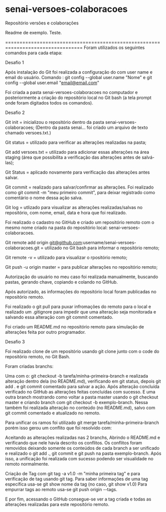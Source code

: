 # senai-versoes-colaboracoes
Repositório versões e colaborações

Readme de exemplo. Teste.

=================================================================================
Foram utilizados os seguintes comandos para cada etapa:

Desafio 1

Após instalação do Git foi realizada a configuração do com user name e email do usuário. 
Comando : git config --global user.name "Nome" e git config --global user.email "email@email.com"

Foi criada a pasta senai-versoes-colaboracoes no computador e posteriormente a criação do repositório local no Git bash (a tela prompt onde foram digitados todos os comandos).

Desafio 2

Git init = inicializou o repositório dentro da pasta senai-versoes-colaboracoes;
(Dentro da pasta senai... foi criado um arquivo de texto chamado versoes.txt.)

Git status = utilizado para verificar as alterações realizadas na pasta;

Git add versoes.txt = utilizado para adicionar essas alterações na área staging (área que possibilita a verificação das alterações antes de salvá-las);

Git Status = aplicado novamente para verificação das alterações antes salvar.

Git commit = realizado para salvar/confirmar as alterações. Foi realizado como git commit -m "meu primeiro commit", para deixar registrado como comentário o nome dessa ação salva.

Git log = utlizado para visualizar as alterações realizadas/salvas no repositório, com nome, email, data e hora que foi realizado.

Foi realizado o cadastro no GitHub e criado um repositório remoto com o mesmo nome criado na pasta do repositório local: senai-versoes-colaboracoes.

Git remote add origin git@github.com:username/senai-versoes-colaboracoes.git = utilizado no Git bash para informar o repositório remoto;

Git remote -v = utilizado para visualizar o rpositório remoto;

Git push -u origin master = para publicar alterações no repositório remoto;

Autorização do usuário no meu caso foi realizada manualmente, buscando pastas, gerando chave, copiando e colando no GitHub.

Após autorizado, as informações do repositório local foram publicadas no repositório remoto.

Foi realizado o git pull para puxar infromações do remoto para o local e realizado um .gitignore para impedir que uma alteração seja monitorada e salvando essa alteração com git commit comentado.

Foi criado um README.md no repositório remoto para simulação de alterações feita por outro programador.

Desafio 3

Foi realizado clone de um repositório usando git clone junto com o code do repositório remoto, no Git Bash.

Foram criadas branchs: 

Uma com o: git checkout -b tarefa/minha-primeira-branch e realizada alteração dentro dela (no README.md), verificando em git status, depois git add . e git commit comentado para salvar a ação. Após alteração concluída verificado no GitHub as alterações feitas concluídas com sucesso.
E uma outra branch mostrando como voltar a pasta master usando o git checkout master e criando branch com git checkout -b exemplo-branch. Nessa também foi realizada alteração no conteúdo (no README.md), salvo com git commit comentado e atualizado no remoto.

Para unificar os ramos foi utilizado git merge tarefa/minha-primeira-branch porém isso gerou um conflito que foi resolvido com:

Aceitando as alterações realizadas nas 2 branchs, Abrindo o README.md e verificando que nele havia descrito os conflitos. Os conflitos foram removidos deixando somente os conteúdos de cada branch a ser unificado e realizado o git add ., git commit e git push na pasta exemplo-branch. Após isso, a unificação foi realizada com sucesso podendo ser visualidade no remoto normalmente.

Criação de Tag com git tag -a v1.0 -m "minha primeira tag" e para verificação de tag usando git tag. Para saber informações de uma tag específica usa-se git show nome da tag (no caso, git show v1.0)
Para empurrar tags ao remoto usa-se git push origin --tags.

E por fim, acessando o GitHub consegue-se ver a tag criada e todas as alterações realizadas para este repositório remoto.

